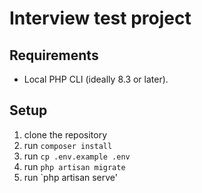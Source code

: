 # Interview test project

## Requirements

* Local PHP CLI (ideally 8.3 or later).

## Setup

1. clone the repository
2. run `composer install`
3. run `cp .env.example .env`
4. run `php artisan migrate`
3. run `php artisan serve'
